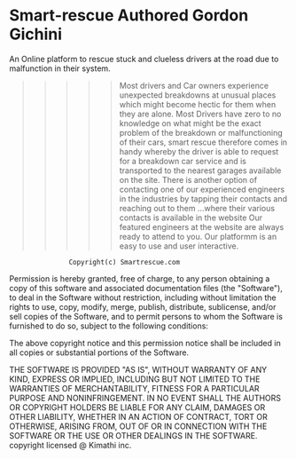 # Smart-rescue Authored Gordon Gichini

An Online platform to rescue stuck and clueless drivers at the road due to malfunction in their system.

>>>>> Most drivers and Car owners experience unexpected breakdowns at unusual places which might become hectic for them when they are alone.
>>>>Most Drivers have zero to no knowledge on what might be the exact problem of the breakdown or malfunctioning of their cars,
                 smart rescue therefore comes in handy whereby the driver
                                         is able to request for a breakdown car service and is transported to the nearest garages available on the site.
There is another option of contacting one of our experienced engineers in the industries by tapping their contacts and reaching out to them ...where their various contacts is available in the website
Our featured engineers at the website are always ready to attend to you.
>>>Our platformm is an easy to use and  user interactive. 

                   Copyright(c) Smartrescue.com


 Permission is hereby granted, free of charge, to any person obtaining a copy of this software and associated documentation files (the "Software"), 
 to deal in the Software without restriction, including without limitation the rights to use, copy, modify, merge, publish, distribute, sublicense, and/or sell copies of the Software, and to permit persons to whom the Software is furnished to do so,
 subject to the following conditions:

The above copyright notice and this permission notice shall be included in all copies or substantial portions of the Software.

THE SOFTWARE IS PROVIDED "AS IS", WITHOUT WARRANTY OF ANY KIND, EXPRESS OR IMPLIED, INCLUDING BUT NOT LIMITED TO THE WARRANTIES OF MERCHANTABILITY,
FITNESS FOR A PARTICULAR PURPOSE AND NONINFRINGEMENT. IN NO EVENT SHALL THE AUTHORS OR COPYRIGHT HOLDERS BE LIABLE FOR ANY CLAIM,
DAMAGES OR OTHER LIABILITY, WHETHER IN AN ACTION OF CONTRACT, TORT OR OTHERWISE, ARISING FROM, OUT OF OR IN CONNECTION WITH THE SOFTWARE OR THE USE
OR OTHER DEALINGS IN THE SOFTWARE.                  
     copyright licensed @ Kimathi inc.